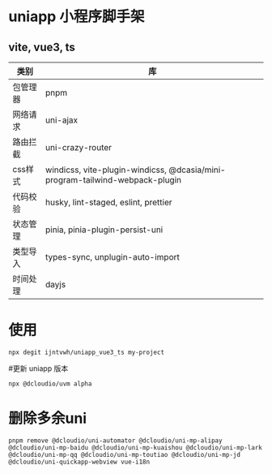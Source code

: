 # uniapp 小程序脚手架
## vite, vue3, ts

| 类别 | 库 |
| --- | --- |
|包管理器|pnpm|
|网络请求|uni-ajax|
|路由拦截|uni-crazy-router|
|css样式|windicss, vite-plugin-windicss, @dcasia/mini-program-tailwind-webpack-plugin|
|代码校验|husky, lint-staged, eslint, prettier|
|状态管理|pinia, pinia-plugin-persist-uni|
|类型导入|types-sync, unplugin-auto-import|
|时间处理|dayjs|

# 使用
```
npx degit ijntvwh/uniapp_vue3_ts my-project

```
#更新 uniapp 版本

```
npx @dcloudio/uvm alpha

```

# 删除多余uni
```
pnpm remove @dcloudio/uni-automator @dcloudio/uni-mp-alipay @dcloudio/uni-mp-baidu @dcloudio/uni-mp-kuaishou @dcloudio/uni-mp-lark @dcloudio/uni-mp-qq @dcloudio/uni-mp-toutiao @dcloudio/uni-mp-jd @dcloudio/uni-quickapp-webview vue-i18n


```
